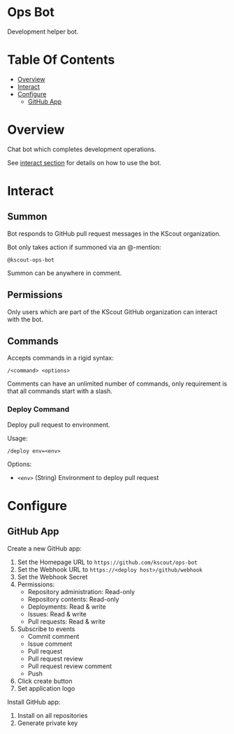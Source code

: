 # Ops Bot
Development helper bot.

# Table Of Contents
- [Overview](#overview)
- [Interact](#interact)
- [Configure](#configure)
  - [GitHub App](#github-app)
  
# Overview
Chat bot which completes development operations.

See [interact section](#interact) for details on how to use the bot.

# Interact
## Summon
Bot responds to GitHub pull request messages in the KScout organization.

Bot only takes action if summoned via an @-mention:

```
@kscout-ops-bot
```

Summon can be anywhere in comment.

## Permissions
Only users which are part of the KScout GitHub organization can interact with 
the bot.

## Commands
Accepts commands in a rigid syntax:

```
/<command> <options>
```

Comments can have an unlimited number of commands, only requirement is that all
commands start with a slash.

### Deploy Command
Deploy pull request to environment.

Usage:

```
/deploy env=<env>
```

Options:

- `<env>` (String) Environment to deploy pull request
  
# Configure
## GitHub App
Create a new GitHub app:

1. Set the Homepage URL to `https://github.com/kscout/ops-bot`
2. Set the Webhook URL to `https://<deploy host>/github/webhook`
3. Set the Webhook Secret
4. Permissions:
   - Repository administration: Read-only
   - Repository contents: Read-only
   - Deployments: Read & write
   - Issues: Read & write
   - Pull requests: Read & write
5. Subscribe to events
   - Commit comment
   - Issue comment
   - Pull request
   - Pull request review
   - Pull request review comment
   - Push
6. Click create button
7. Set application logo

Install GitHub app:

1. Install on all repositories
2. Generate private key
